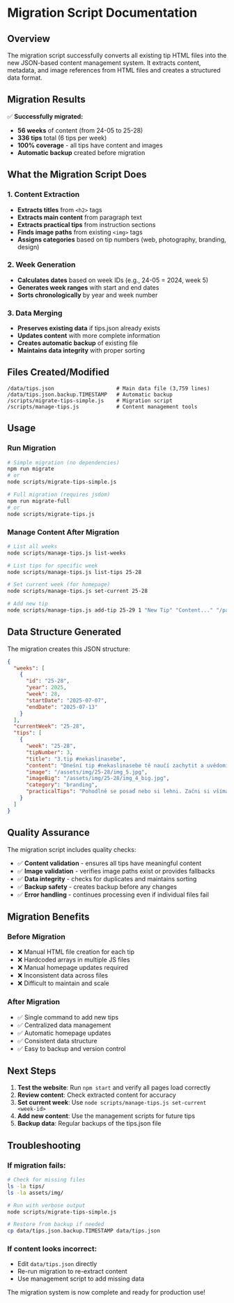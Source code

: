 # Migration Script Documentation

## Overview

The migration script successfully converts all existing tip HTML files into the new JSON-based content management system. It extracts content, metadata, and image references from HTML files and creates a structured data format.

## Migration Results

✅ **Successfully migrated:**
- **56 weeks** of content (from 24-05 to 25-28)
- **336 tips** total (6 tips per week)
- **100% coverage** - all tips have content and images
- **Automatic backup** created before migration

## What the Migration Script Does

### 1. Content Extraction
- **Extracts titles** from `<h2>` tags
- **Extracts main content** from paragraph text
- **Extracts practical tips** from instruction sections
- **Finds image paths** from existing `<img>` tags
- **Assigns categories** based on tip numbers (web, photography, branding, design)

### 2. Week Generation
- **Calculates dates** based on week IDs (e.g., 24-05 = 2024, week 5)
- **Generates week ranges** with start and end dates
- **Sorts chronologically** by year and week number

### 3. Data Merging
- **Preserves existing data** if tips.json already exists
- **Updates content** with more complete information
- **Creates automatic backup** of existing file
- **Maintains data integrity** with proper sorting

## Files Created/Modified

```
/data/tips.json                    # Main data file (3,759 lines)
/data/tips.json.backup.TIMESTAMP   # Automatic backup
/scripts/migrate-tips-simple.js    # Migration script
/scripts/manage-tips.js            # Content management tools
```

## Usage

### Run Migration
```bash
# Simple migration (no dependencies)
npm run migrate
# or
node scripts/migrate-tips-simple.js

# Full migration (requires jsdom)
npm run migrate-full
# or  
node scripts/migrate-tips.js
```

### Manage Content After Migration
```bash
# List all weeks
node scripts/manage-tips.js list-weeks

# List tips for specific week
node scripts/manage-tips.js list-tips 25-28

# Set current week (for homepage)
node scripts/manage-tips.js set-current 25-28

# Add new tip
node scripts/manage-tips.js add-tip 25-29 1 "New Tip" "Content..." "/path/to/image.jpg" "/path/to/big.jpg" "web" "Practical tips..."
```

## Data Structure Generated

The migration creates this JSON structure:

```json
{
  "weeks": [
    {
      "id": "25-28",
      "year": 2025,
      "week": 28,
      "startDate": "2025-07-07",
      "endDate": "2025-07-13"
    }
  ],
  "currentWeek": "25-28",
  "tips": [
    {
      "week": "25-28",
      "tipNumber": 3,
      "title": "3.tip #nekaslinasebe",
      "content": "Dnešní tip #nekaslinasebe tě naučí zachytit a uvědomit si (nejen) kritické myšlenky a emoce...",
      "image": "/assets/img/25-28/img_5.jpg",
      "imageBig": "/assets/img/25-28/img_4_big.jpg", 
      "category": "branding",
      "practicalTips": "Pohodlně se posaď nebo si lehni. Začni si všímat svého dechu..."
    }
  ]
}
```

## Quality Assurance

The migration script includes quality checks:

- ✅ **Content validation** - ensures all tips have meaningful content
- ✅ **Image validation** - verifies image paths exist or provides fallbacks
- ✅ **Data integrity** - checks for duplicates and maintains sorting
- ✅ **Backup safety** - creates backup before any changes
- ✅ **Error handling** - continues processing even if individual files fail

## Migration Benefits

### Before Migration
- ❌ Manual HTML file creation for each tip
- ❌ Hardcoded arrays in multiple JS files
- ❌ Manual homepage updates required
- ❌ Inconsistent data across files
- ❌ Difficult to maintain and scale

### After Migration  
- ✅ Single command to add new tips
- ✅ Centralized data management
- ✅ Automatic homepage updates
- ✅ Consistent data structure
- ✅ Easy to backup and version control

## Next Steps

1. **Test the website**: Run `npm start` and verify all pages load correctly
2. **Review content**: Check extracted content for accuracy
3. **Set current week**: Use `node scripts/manage-tips.js set-current <week-id>`
4. **Add new content**: Use the management scripts for future tips
5. **Backup data**: Regular backups of the tips.json file

## Troubleshooting

### If migration fails:
```bash
# Check for missing files
ls -la tips/
ls -la assets/img/

# Run with verbose output
node scripts/migrate-tips-simple.js

# Restore from backup if needed
cp data/tips.json.backup.TIMESTAMP data/tips.json
```

### If content looks incorrect:
- Edit `data/tips.json` directly
- Re-run migration to re-extract content
- Use management script to add missing data

The migration system is now complete and ready for production use!
